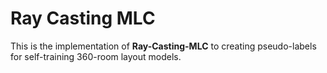 # Ray Casting MLC


This is the implementation of **Ray-Casting-MLC** to creating pseudo-labels 
for self-training 360-room layout models.

## 

